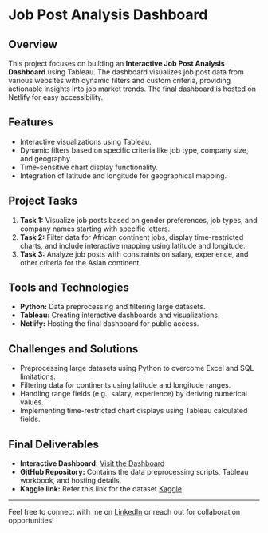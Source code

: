 # Job Post Analysis Dashboard  

## Overview  
This project focuses on building an **Interactive Job Post Analysis Dashboard** using Tableau. The dashboard visualizes job post data from various websites with dynamic filters and custom criteria, providing actionable insights into job market trends. The final dashboard is hosted on Netlify for easy accessibility.  

## Features  
- Interactive visualizations using Tableau.  
- Dynamic filters based on specific criteria like job type, company size, and geography.  
- Time-sensitive chart display functionality.  
- Integration of latitude and longitude for geographical mapping.  

## Project Tasks  
1. **Task 1:** Visualize job posts based on gender preferences, job types, and company names starting with specific letters.  
2. **Task 2:** Filter data for African continent jobs, display time-restricted charts, and include interactive mapping using latitude and longitude.  
3. **Task 3:** Analyze job posts with constraints on salary, experience, and other criteria for the Asian continent.  

## Tools and Technologies  
- **Python:** Data preprocessing and filtering large datasets.  
- **Tableau:** Creating interactive dashboards and visualizations.  
- **Netlify:** Hosting the final dashboard for public access.  

## Challenges and Solutions  
- Preprocessing large datasets using Python to overcome Excel and SQL limitations.  
- Filtering data for continents using latitude and longitude ranges.  
- Handling range fields (e.g., salary, experience) by deriving numerical values.  
- Implementing time-restricted chart displays using Tableau calculated fields.  

## Final Deliverables  
- **Interactive Dashboard:** [Visit the Dashboard](https://jobpostanalysisdashboard.netlify.app/)  
- **GitHub Repository:** Contains the data preprocessing scripts, Tableau workbook, and hosting details.
- **Kaggle link:** Refer this link for the dataset [Kaggle](https://www.kaggle.com/datasets/ravindrasinghrana/job-description-dataset) 


---

Feel free to connect with me on [LinkedIn](https://www.linkedin.com/in/hamsa-vardhini-m-6924a7253/) or reach out for collaboration opportunities!  
